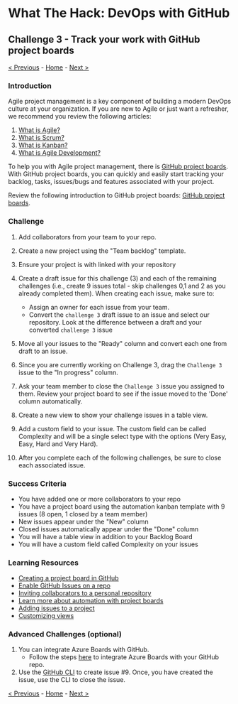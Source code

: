 # What The Hack: DevOps with GitHub

## Challenge 3 - Track your work with GitHub project boards

[< Previous](challenge02.md) - [Home](../readme.md) - [Next >](challenge04.md)

### Introduction

Agile project management is a key component of building a modern DevOps culture at your organization. If you are new to Agile or just want a refresher, we recommend you review the following articles:

1. [What is Agile?](https://docs.microsoft.com/en-us/azure/devops/learn/agile/what-is-agile)
2. [What is Scrum?](https://docs.microsoft.com/en-us/azure/devops/learn/agile/what-is-scrum)
3. [What is Kanban?](https://docs.microsoft.com/en-us/azure/devops/learn/agile/what-is-kanban)
4. [What is Agile Development?](https://docs.microsoft.com/en-us/azure/devops/learn/agile/what-is-agile-development)

To help you with Agile project management, there is [GitHub project boards](https://docs.github.com/en/issues/planning-and-tracking-with-projects/learning-about-projects/about-projects). With GitHub project boards, you can quickly and easily start tracking your backlog, tasks, issues/bugs and features associated with your project.  

Review the following introduction to GitHub project boards: [GitHub project boards](https://docs.github.com/en/issues/planning-and-tracking-with-projects/learning-about-projects/about-projects).

### Challenge

1. Add collaborators from your team to your repo. 

2. Create a new project using the "Team backlog" template.

3. Ensure your project is with linked with your repository

4. Create a draft issue for this challenge (3) and each of the remaining challenges (i.e., create 9 issues total - skip challenges 0,1 and 2 as you already completed them). When creating each issue, make sure to:
    - Assign an owner for each issue from your team. 
    - Convert the `challenge 3` draft issue to an issue and select our repository. Look at the difference between a draft and your converted `challenge 3` issue

5. Move all your issues to the "Ready" column and convert each one from draft to an issue.

6. Since you are currently working on Challenge 3, drag the `Challenge 3` issue to the "In progress" column.

7. Ask your team member to close the `Challenge 3` issue you assigned to them. Review your project board to see if the issue moved to the 'Done' column automatically. 

8. Create a new view to show your challenge issues in a table view. 

9. Add a custom field to your issue. The custom field can be called Complexity and will be a single select type with the options (Very Easy, Easy, Hard and Very Hard).

10. After you complete each of the following challenges, be sure to close each associated issue. 

### Success Criteria

- You have added one or more collaborators to your repo
- You have a project board using the automation kanban template with 9 issues (8 open, 1 closed by a team member)
- New issues appear under the "New" column
- Closed issues automatically appear under the "Done" column
- You will have a table view in addition to your Backlog Board
- You will have a custom field called Complexity on your issues

### Learning Resources

- [Creating a project board in GitHub](https://docs.github.com/en/issues/planning-and-tracking-with-projects/creating-projects/creating-a-project)
- [Enable GitHub Issues on a repo](https://docs.github.com/en/free-pro-team@latest/github/managing-your-work-on-github/disabling-issues)
- [Inviting collaborators to a personal repository](https://docs.github.com/en/free-pro-team@latest/github/setting-up-and-managing-your-github-user-account/inviting-collaborators-to-a-personal-repository)
- [Learn more about automation with project boards](https://docs.github.com/en/issues/planning-and-tracking-with-projects/automating-your-project/using-the-built-in-automations)
- [Adding issues to a project](https://docs.github.com/en/issues/planning-and-tracking-with-projects/managing-items-in-your-project/adding-items-to-your-project)
- [Customizing views](https://docs.github.com/en/issues/planning-and-tracking-with-projects/customizing-views-in-your-project/customizing-a-view)

### Advanced Challenges (optional)

1. You can integrate Azure Boards with GitHub. 
    -  Follow the steps [here](https://docs.microsoft.com/en-us/azure/devops/boards/github/install-github-app?view=azure-devops) to integrate Azure Boards with your GitHub repo.
2. Use the [GitHub CLI](https://cli.github.com/manual/index) to create issue #9. Once, you have created the issue, use the CLI to close the issue.

[< Previous](challenge02.md) - [Home](../readme.md) - [Next >](challenge04.md)
